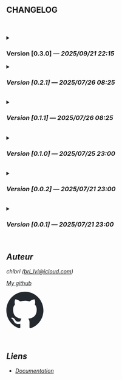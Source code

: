 ## CHANGELOG

<br/>
<br/>

<details>
<summary><h3> <strong>Version [0.3.0]</strong> &mdash; <i>2025/09/21 22:15<i/></h3></summary>

- Add function translationFrom to not copy all translations, just,
  following the types
- 🧪 **100%** _coverage_

</details>

<details>
<summary><h3> <strong>Version [0.2.1]</strong> &mdash; <i>2025/07/26 08:25<i/></h3></summary>

- BREAKING_CHANGES
- Typings by class, not by modules
- ✨ Upgrade deps
- 🧪 **100%** _coverage_

</details>

<br/>

<details>
<summary><h3> <strong>Version [0.1.1]</strong> &mdash; <i>2025/07/26 08:25<i/></h3></summary>

- Fix typings of Translations
- ✨ Upgrade deps
- 🧪 **100%** _coverage_

</details>

<br/>

<details>
<summary><h3> <strong>Version [0.1.0]</strong> &mdash; <i>2025/07/25 23:00<i/></h3></summary>

- Add possiblity to use array in declaration
- Add possiblity to translate objects, and arrays
- ✨ Upgrade deps
- 🧪 **100%** _coverage_

</details>

<br/>

<details>
<summary><h3>Version [0.0.2] &mdash; 2025/07/21 23:00</h3></summary>

- Add credentials to
  [Web Dev Simplified](https://www.youtube.com/@WebDevSimplified)
- ✨ Upgrade deps
- 🧪 **100%** _coverage_

</details>

<br/>

<details>
<summary><h3>Version [0.0.1] &mdash; 2025/07/21 23:00</h3></summary>

- ✨ First version of the library
- 🎉 Initial support for translations with interpolation
- 🌐 Support for date formats, numbers, lists
- 🔄 Handling of plurals and enumerations
- ✨ Addition of comprehensive tests for all translation features
- 🧪 Tests for translation keys
- 📝 Documentation improvement with usage examples
- 🔧 README update with complete package description

</details>

<br/>

## Auteur

chlbri (bri_lvi@icloud.com)

[My github](https://github.com/chlbri?tab=repositories)

[<svg width="98" height="96" xmlns="http://www.w3.org/2000/svg"><path fill-rule="evenodd" clip-rule="evenodd" d="M48.854 0C21.839 0 0 22 0 49.217c0 21.756 13.993 40.172 33.405 46.69 2.427.49 3.316-1.059 3.316-2.362 0-1.141-.08-5.052-.08-9.127-13.59 2.934-16.42-5.867-16.42-5.867-2.184-5.704-5.42-7.17-5.42-7.17-4.448-3.015.324-3.015.324-3.015 4.934.326 7.523 5.052 7.523 5.052 4.367 7.496 11.404 5.378 14.235 4.074.404-3.178 1.699-5.378 3.074-6.6-10.839-1.141-22.243-5.378-22.243-24.283 0-5.378 1.94-9.778 5.014-13.2-.485-1.222-2.184-6.275.486-13.038 0 0 4.125-1.304 13.426 5.052a46.97 46.97 0 0 1 12.214-1.63c4.125 0 8.33.571 12.213 1.63 9.302-6.356 13.427-5.052 13.427-5.052 2.67 6.763.97 11.816.485 13.038 3.155 3.422 5.015 7.822 5.015 13.2 0 18.905-11.404 23.06-22.324 24.283 1.78 1.548 3.316 4.481 3.316 9.126 0 6.6-.08 11.897-.08 13.526 0 1.304.89 2.853 3.316 2.364 19.412-6.52 33.405-24.935 33.405-46.691C97.707 22 75.788 0 48.854 0z" fill="#24292f"/></svg>](https://github.com/chlbri?tab=repositories)

<br/>

## Liens

- [Documentation](https://github.com/chlbri/new-package)

